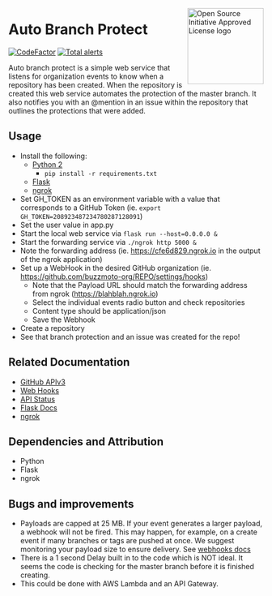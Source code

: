 <a href="https://opensource.org"><img height="150" align="right" src="https://opensource.org/files/OSIApprovedCropped.png" alt="Open Source Initiative Approved License logo"></a>
# Auto Branch Protect
[![CodeFactor](https://www.codefactor.io/repository/github/zkoppert/auto-branch-protect/badge?s=c9ed51e74e4a59d7e3a0e766fe56b1237a53d1c4)](https://www.codefactor.io/repository/github/zkoppert/auto-branch-protect)  [![Total alerts](https://img.shields.io/lgtm/alerts/g/zkoppert/Auto-branch-protect.svg?logo=lgtm&logoWidth=18)](https://lgtm.com/projects/g/zkoppert/Auto-branch-protect/alerts/)

Auto branch protect is a simple web service that listens for organization events to know when a repository has been created. When the repository is created this web service automates the protection of the master branch. It also notifies you with an @mention in an issue within the repository that outlines the protections that were added.

## Usage
- Install the following:
   - [Python 2](https://www.python.org/downloads/)
      - `pip install -r requirements.txt`
   - [Flask](https://flask.palletsprojects.com/en/1.1.x/installation/#installation)
   - [ngrok](https://dashboard.ngrok.com/get-started)
- Set GH_TOKEN as an environment variable with a value that corresponds to a GitHub Token (ie. `export GH_TOKEN=208923487234780287128091`)
- Set the user value in app.py
- Start the local web service via `flask run --host=0.0.0.0 &`
- Start the forwarding service via `./ngrok http 5000 &`
- Note the forwarding address (ie. https://cfe6d829.ngrok.io in the output of the ngrok application)
- Set up a WebHook in the desired GitHub organization (ie. https://github.com/buzzmoto-org/REPO/settings/hooks)
   - Note that the Payload URL should match the forwarding address from ngrok (https://blahblah.ngrok.io)
   - Select the individual events radio button and check repositories
   - Content type should be application/json
   - Save the Webhook
- Create a repository
- See that branch protection and an issue was created for the repo!

## Related Documentation
- [GitHub APIv3](https://developer.github.com/v3/)
- [Web Hooks](https://developer.github.com/webhooks/)
- [API Status](https://www.githubstatus.com/)
- [Flask Docs](https://flask.palletsprojects.com/en/1.1.x/)
- [ngrok](https://ngrok.com/docs)

## Dependencies and Attribution
- Python
- Flask
- ngrok

## Bugs and improvements
- Payloads are capped at 25 MB. If your event generates a larger payload, a webhook will not be fired. This may happen, for example, on a create event if many branches or tags are pushed at once. We suggest monitoring your payload size to ensure delivery. See [webhooks docs](https://developer.github.com/webhooks/)
- There is a 1 second Delay built in to the code which is NOT ideal. It seems the code is checking for the master branch before it is finished creating.
- This could be done with AWS Lambda and an API Gateway.

